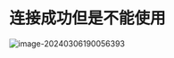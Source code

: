 # 连接成功但是不能使用

![image-20240306190056393](C:\Users\haojiangwei\AppData\Roaming\Typora\typora-user-images\image-20240306190056393.png)